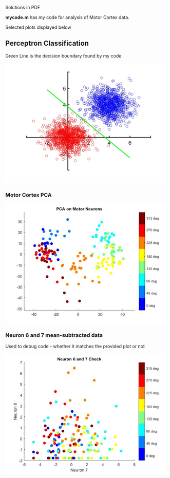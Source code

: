 Solutions in PDF

**mycode.m** has my code for analysis of Motor Cortex data. 

Selected plots displayed below

## Perceptron Classification

Green Line is the decision boundary found by my code

<img src="./images/perceptron.jpg" alt="Perceptron Classification" width=500>

### Motor Cortex PCA 
<img src="./images/pca.jpg" alt="Dimensionality Reduction by PCA of motor cortex neurons" width=500>

### Neuron 6 and 7 mean-subtracted data 

Used to debug code - whether it matches the provided plot or not

<img src="./images/n67.jpg" alt="PCA debugging" width=500>
